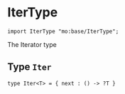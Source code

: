 # IterType

``` motoko
import IterType "mo:base/IterType";
```

The Iterator type

## Type `Iter`
``` motoko no-repl
type Iter<T> = { next : () -> ?T }
```

